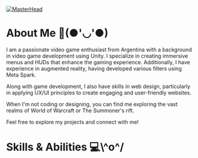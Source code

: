 [![MasterHead](https://i.imgur.com/MdhnHNa.png)](https://github.com/camitermine)


<h1>About Me 🌸(●'◡'●)</h1>

<p>I am a passionate video game enthusiast from Argentina with a background in video game development using Unity. I specialize in creating immersive menus and HUDs that enhance the gaming experience. Additionally, I have experience in augmented reality, having developed various filters using Meta Spark.

Along with game development, I also have skills in web design, particularly in applying UX/UI principles to create engaging and user-friendly websites.

When I'm not coding or designing, you can find me exploring the vast realms of World of Warcraft or The Summoner's rift.

Feel free to explore my projects and connect with me!</p>


<h1>Skills & Abilities 💻\^o^/</h1>
